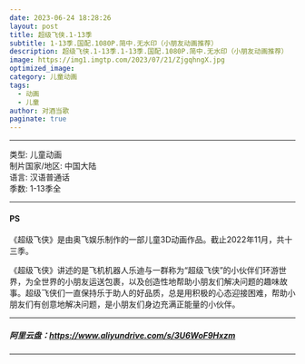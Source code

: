 ```yaml
---
date: 2023-06-24 18:28:26
layout: post
title: 超级飞侠.1-13季
subtitle: 1-13季.国配.1080P.简中.无水印（小朋友动画推荐）
description: 超级飞侠.1-13季.1-13季.国配.1080P.简中.无水印（小朋友动画推荐）
image: https://img1.imgtp.com/2023/07/21/ZjgqhngX.jpg
optimized_image: 
category: 儿童动画
tags:
  - 动画
  - 儿童
author: 对酒当歌
paginate: true
---
```


---

类型: 儿童动画  
制片国家/地区: 中国大陆  
语言: 汉语普通话  
季数: 1-13季全  

---

#### PS

《超级飞侠》是由奥飞娱乐制作的一部儿童3D动画作品。截止2022年11月，共十三季。

《超级飞侠》讲述的是飞机机器人乐迪与一群称为“超级飞侠”的小伙伴们环游世界，为全世界的小朋友运送包裹，以及创造性地帮助小朋友们解决问题的趣味故事。超级飞侠们一直保持乐于助人的好品质，总是用积极的心态迎接困难，帮助小朋友们有创意地解决问题，是小朋友们身边充满正能量的小伙伴。

---

##### 阿里云盘：<https://www.aliyundrive.com/s/3U6WoF9Hxzm>

---
